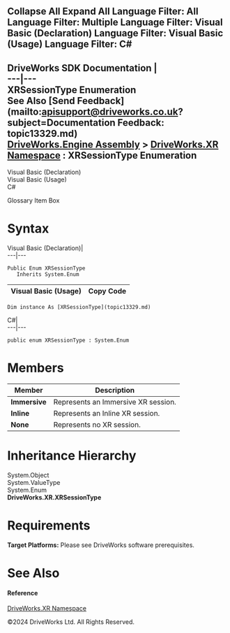        

 Collapse All Expand All  Language Filter: All  Language Filter: Multiple  Language Filter: Visual Basic (Declaration) Language Filter: Visual Basic (Usage) Language Filter: C#  
---  
DriveWorks SDK Documentation  |   
---|---  
XRSessionType Enumeration   
See Also [Send Feedback](mailto:apisupport@driveworks.co.uk?subject=Documentation Feedback: topic13329.md)  
[DriveWorks.Engine Assembly](topic2156.md) > [DriveWorks.XR Namespace](topic13327.md) : XRSessionType Enumeration  
---  
  
Visual Basic (Declaration)    
Visual Basic (Usage)    
C# 

Glossary Item Box

# Syntax

Visual Basic (Declaration)|   
---|---  
      
    
    Public Enum XRSessionType 
       Inherits System.Enum  
  
Visual Basic (Usage)| Copy Code  
---|---  
      
    
    Dim instance As [XRSessionType](topic13329.md)  
  
C#|   
---|---  
      
    
    public enum XRSessionType : System.Enum   
  
# Members

Member| Description  
---|---  
**Immersive**|  Represents an Immersive XR session.  
**Inline**|  Represents an Inline XR session.  
**None**|  Represents no XR session.  
  
# Inheritance Hierarchy

System.Object  
System.ValueType  
System.Enum  
**DriveWorks.XR.XRSessionType**  


# Requirements

**Target Platforms:** Please see DriveWorks software prerequisites.

# See Also

#### Reference

[DriveWorks.XR Namespace](topic13327.md)

©2024 DriveWorks Ltd. All Rights Reserved.

